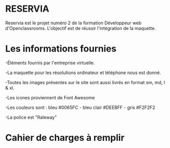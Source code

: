 # RESERVIA
Reservia est le projet numéro 2 de la formation Développeur web d'Openclassrooms. L'objectif est de réussir l'intégration de la maquette.

# Les informations fournies
-Éléments fournis par l'entreprise virtuelle.

-La maquette pour les résolutions ordinateur et téléphone nous est donné.

-Toutes les images présentes sur le site sont aussi livrés en format sm, md, l & xl.

-Les icones proviennent de Font Awesome

-Les couleurs sont : bleu #0065FC - bleu clair #DEEBFF - gris #F2F2F2

-La police est "Raleway"

# Cahier de charges à remplir


